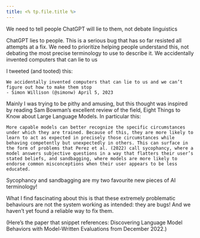 ```yaml
---
title: <% tp.file.title %>
---
```



We need to tell people ChatGPT will lie to them, not debate linguistics

ChatGPT lies to people. This is a serious bug that has so far resisted all attempts at a fix. We need to prioritize helping people understand this, not debating the most precise terminology to use to describe it.
We accidentally invented computers that can lie to us

I tweeted (and tooted) this:

    We accidentally invented computers that can lie to us and we can’t figure out how to make them stop
    - Simon Willison (@simonw) April 5, 2023

Mainly I was trying to be pithy and amusing, but this thought was inspired by reading Sam Bowman’s excellent review of the field, Eight Things to Know about Large Language Models. In particular this:

    More capable models can better recognize the specific circumstances under which they are trained. Because of this, they are more likely to learn to act as expected in precisely those circumstances while behaving competently but unexpectedly in others. This can surface in the form of problems that Perez et al. (2022) call sycophancy, where a model answers subjective questions in a way that flatters their user’s stated beliefs, and sandbagging, where models are more likely to endorse common misconceptions when their user appears to be less educated.

Sycophancy and sandbagging are my two favourite new pieces of AI terminology!

What I find fascinating about this is that these extremely problematic behaviours are not the system working as intended: they are bugs! And we haven’t yet found a reliable way to fix them.

(Here’s the paper that snippet references: Discovering Language Model Behaviors with Model-Written Evaluations from December 2022.)